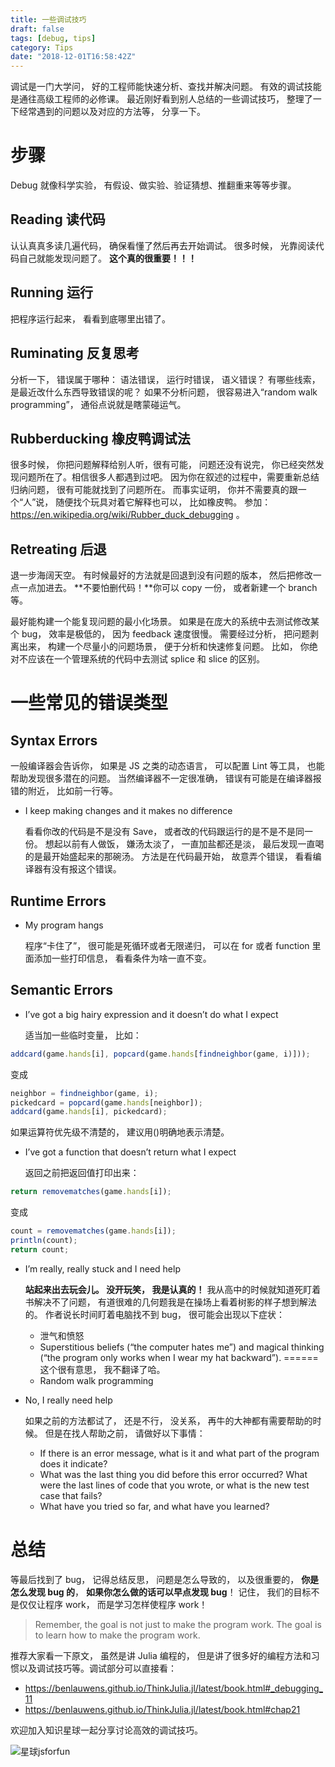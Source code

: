 ```yaml
---
title: 一些调试技巧
draft: false
tags: [debug, tips]
category: Tips
date: "2018-12-01T16:58:42Z"
---
```


调试是一门大学问， 好的工程师能快速分析、查找并解决问题。 有效的调试技能是通往高级工程师的必修课。 最近刚好看到别人总结的一些调试技巧， 整理了一下经常遇到的问题以及对应的方法等， 分享一下。

<!-- more -->

# 步骤

Debug 就像科学实验， 有假设、做实验、验证猜想、推翻重来等等步骤。

## Reading 读代码

认认真真多读几遍代码， 确保看懂了然后再去开始调试。 很多时候， 光靠阅读代码自己就能发现问题了。 **这个真的很重要！！！**

## Running 运行

把程序运行起来， 看看到底哪里出错了。

## Ruminating 反复思考

分析一下， 错误属于哪种： 语法错误， 运行时错误， 语义错误？ 有哪些线索， 是最近改什么东西导致错误的呢？ 如果不分析问题， 很容易进入“random walk programming”， 通俗点说就是瞎蒙碰运气。

## Rubberducking 橡皮鸭调试法

很多时候， 你把问题解释给别人听，很有可能， 问题还没有说完， 你已经突然发现问题所在了。相信很多人都遇到过吧。 因为你在叙述的过程中，需要重新总结归纳问题， 很有可能就找到了问题所在。 而事实证明， 你并不需要真的跟一个“人”说， 随便找个玩具对着它解释也可以， 比如橡皮鸭。 参加： https://en.wikipedia.org/wiki/Rubber_duck_debugging 。

## Retreating 后退

退一步海阔天空。 有时候最好的方法就是回退到没有问题的版本， 然后把修改一点一点加进去。 **不要怕删代码！**你可以 copy 一份， 或者新建一个 branch 等。

最好能构建一个能复现问题的最小化场景。 如果是在庞大的系统中去测试修改某个 bug， 效率是极低的， 因为 feedback 速度很慢。 需要经过分析， 把问题剥离出来， 构建一个尽量小的问题场景， 便于分析和快速修复问题。 比如， 你绝对不应该在一个管理系统的代码中去测试 splice 和 slice 的区别。

# 一些常见的错误类型

## Syntax Errors

一般编译器会告诉你， 如果是 JS 之类的动态语言， 可以配置 Lint 等工具， 也能帮助发现很多潜在的问题。 当然编译器不一定很准确， 错误有可能是在编译器报错的附近， 比如前一行等。

- I keep making changes and it makes no difference

  看看你改的代码是不是没有 Save， 或者改的代码跟运行的是不是不是同一份。 想起以前有人做饭， 嫌汤太淡了， 一直加盐都还是淡， 最后发现一直喝的是最开始盛起来的那碗汤。 方法是在代码最开始， 故意弄个错误， 看看编译器有没有报这个错误。

## Runtime Errors

- My program hangs

  程序“卡住了”， 很可能是死循环或者无限递归， 可以在 for 或者 function 里面添加一些打印信息， 看看条件为啥一直不变。

## Semantic Errors

- I’ve got a big hairy expression and it doesn’t do what I expect

  适当加一些临时变量， 比如：

```js
addcard(game.hands[i], popcard(game.hands[findneighbor(game, i)]));
```

变成

```js
neighbor = findneighbor(game, i);
pickedcard = popcard(game.hands[neighbor]);
addcard(game.hands[i], pickedcard);
```

如果运算符优先级不清楚的， 建议用()明确地表示清楚。

- I’ve got a function that doesn’t return what I expect

  返回之前把返回值打印出来：

```js
return removematches(game.hands[i]);
```

变成

```js
count = removematches(game.hands[i]);
println(count);
return count;
```

- I’m really, really stuck and I need help

  **站起来出去玩会儿。 没开玩笑， 我是认真的！** 我从高中的时候就知道死盯着书解决不了问题， 有道很难的几何题我是在操场上看着树影的样子想到解法的。 作者说长时间盯着电脑找不到 bug， 很可能会出现以下症状：

  - 泄气和愤怒
  - Superstitious beliefs (“the computer hates me”) and magical thinking (“the program only works when I wear my hat backward”). ======这个很有意思， 我不翻译了哈。
  - Random walk programming

- No, I really need help

  如果之前的方法都试了， 还是不行， 没关系， 再牛的大神都有需要帮助的时候。 但是在找人帮助之前， 请做好以下事情：

  - If there is an error message, what is it and what part of the program does it indicate?
  - What was the last thing you did before this error occurred? What were the last lines of code that you wrote, or what is the new test case that fails?
  - What have you tried so far, and what have you learned?

# 总结

等最后找到了 bug， 记得总结反思， 问题是怎么导致的， 以及很重要的， **你是怎么发现 bug 的**， **如果你怎么做的话可以早点发现 bug**！ 记住， 我们的目标不是仅仅让程序 work， 而是学习怎样使程序 work！

> Remember, the goal is not just to make the program work. The goal is to learn how to make the program work.

推荐大家看一下原文， 虽然是讲 Julia 编程的， 但是讲了很多好的编程方法和习惯以及调试技巧等。调试部分可以直接看：

- https://benlauwens.github.io/ThinkJulia.jl/latest/book.html#_debugging_11
- https://benlauwens.github.io/ThinkJulia.jl/latest/book.html#chap21

欢迎加入知识星球一起分享讨论高效的调试技巧。

![星球jsforfun](/blogimgs/xq-jsforfun.jpg)
